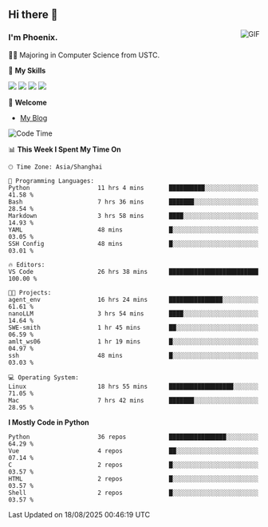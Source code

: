 ## Hi there 👋
<img align="right" alt="GIF" src="https://raw.githubusercontent.com/JoeyBling/JoeyBling/master/pic/pusheencode.gif" />

### I'm Phoenix.

👨‍🎓 Majoring in Computer Science from USTC.

🌟 **My Skills**

![](https://img.shields.io/badge/-Python-3e74a2?style=flat-square&logo=Python&logoColor=fff)
![](https://img.shields.io/badge/-C++-9f62a5?style=flat&logo=cplusplus&logoColor=white)
![](https://img.shields.io/badge/-Linux-185886?style=flat-square&logo=Linux&logoColor=fff)
![](https://img.shields.io/badge/-Rust-ff4136?style=flat-square&logo=Rust&logoColor=fff)

💬 **Welcome**

- [My Blog](https://ysy-phoenix.github.io/)

<!--START_SECTION:waka-->
![Code Time](http://img.shields.io/badge/Code%20Time-1%2C779%20hrs%2048%20mins-blue)

📊 **This Week I Spent My Time On** 

```text
🕑︎ Time Zone: Asia/Shanghai

💬 Programming Languages: 
Python                   11 hrs 4 mins       ██████████░░░░░░░░░░░░░░░   41.58 % 
Bash                     7 hrs 36 mins       ███████░░░░░░░░░░░░░░░░░░   28.54 % 
Markdown                 3 hrs 58 mins       ████░░░░░░░░░░░░░░░░░░░░░   14.93 % 
YAML                     48 mins             █░░░░░░░░░░░░░░░░░░░░░░░░   03.05 % 
SSH Config               48 mins             █░░░░░░░░░░░░░░░░░░░░░░░░   03.01 % 

🔥 Editors: 
VS Code                  26 hrs 38 mins      █████████████████████████   100.00 % 

🐱‍💻 Projects: 
agent_env                16 hrs 24 mins      ███████████████░░░░░░░░░░   61.61 % 
nanoLLM                  3 hrs 54 mins       ████░░░░░░░░░░░░░░░░░░░░░   14.64 % 
SWE-smith                1 hr 45 mins        ██░░░░░░░░░░░░░░░░░░░░░░░   06.59 % 
amlt_ws06                1 hr 19 mins        █░░░░░░░░░░░░░░░░░░░░░░░░   04.97 % 
ssh                      48 mins             █░░░░░░░░░░░░░░░░░░░░░░░░   03.03 % 

💻 Operating System: 
Linux                    18 hrs 55 mins      ██████████████████░░░░░░░   71.05 % 
Mac                      7 hrs 42 mins       ███████░░░░░░░░░░░░░░░░░░   28.95 % 
```

**I Mostly Code in Python** 

```text
Python                   36 repos            ████████████████░░░░░░░░░   64.29 % 
Vue                      4 repos             ██░░░░░░░░░░░░░░░░░░░░░░░   07.14 % 
C                        2 repos             █░░░░░░░░░░░░░░░░░░░░░░░░   03.57 % 
HTML                     2 repos             █░░░░░░░░░░░░░░░░░░░░░░░░   03.57 % 
Shell                    2 repos             █░░░░░░░░░░░░░░░░░░░░░░░░   03.57 % 
```




 Last Updated on 18/08/2025 00:46:19 UTC
<!--END_SECTION:waka-->

<!--
**ysy-phoenix/ysy-phoenix** is a ✨ _special_ ✨ repository because its `README.md` (this file) appears on your GitHub profile.

Here are some ideas to get you started:

- 🔭 I’m currently working on ...
- 🌱 I’m currently learning ...
- 👯 I’m looking to collaborate on ...
- 🤔 I’m looking for help with ...
- 💬 Ask me about ...
- 📫 How to reach me: ...
- 😄 Pronouns: ...
- ⚡ Fun fact: ...
-->
